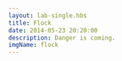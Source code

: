 ```yaml
---
layout: lab-single.hbs
title: Flock
date: 2014-05-23 20:20:00
description: Danger is coming.
imgName: flock
---
```

